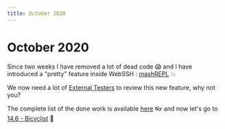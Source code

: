 ```yaml
---
title: October 2020
---
```


# October 2020
Since two weeks I have removed a lot of dead code :scream: and I have introduced a "pretty" feature inside WebSSH : [mashREPL](/documentation/mashREPL/) :boom:

We now need a lot of [External Testers](/documentation/becoming-external-tester/) to review this new feature, why not you?

The complete list of the done work is available [here](https://github.com/isontheline/pro.webssh.net/milestone/8?closed=1) :eyeglasses: and now let's go to [14.6 - Bicyclist](https://github.com/isontheline/pro.webssh.net/milestone/9) :bicyclist: